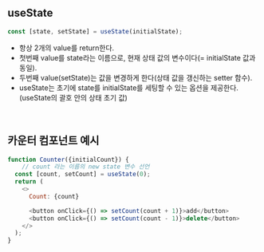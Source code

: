 ## useState
```js
const [state, setState] = useState(initialState);
```

- 항상 2개의 value를 return한다.
- 첫번째 value를 state라는 이름으로, 현재 상태 값의 변수이다(= initialState 값과 동일).
- 두번째 value(setState)는 값을 변경하게 한다(상태 값을 갱신하는 setter 함수).
- useState는 초기에 state를 initialState를 세팅할 수 있는 옵션을 제공한다.(useState의 괄호 안의 상태 초기 값)

<br>

## 카운터 컴포넌트 예시
```js
function Counter({initialCount}) {
    // count 라는 이름의 new state 변수 선언
  const [count, setCount] = useState(0);
  return (
    <>
      Count: {count}

      <button onClick={() => setCount(count + 1)}>add</button>
      <button onClick={() => setCount(count - 1)}>delete</button>
    </>
  );
}
```
